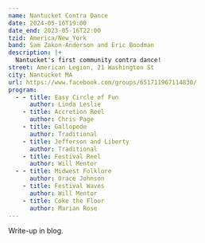 ```yaml
---
name: Nantucket Contra Dance
date: 2024-05-16T19:00
date_end: 2023-05-16T22:00
tzid: America/New_York
band: Sam Zakon-Anderson and Eric Boodman
description: |+
  Nantucket's first community contra dance!
street: American Legion, 21 Washington St
city: Nantucket MA
url: https://www.facebook.com/groups/651711967114830/
program:
  - - title: Easy Circle of Fun
      author: Linda Leslie
    - title: Accretion Reel
      author: Chris Page
    - title: Gallopede
      author: Traditional
    - title: Jefferson and Liberty
      author: Traditional
    - title: Festival Reel
      author: Will Mentor
  - - title: Midwest Folklore
      author: Orace Johnson
    - title: Festival Waves
      author: Will Mentor
    - title: Coke the Floor
      author: Marian Rose
---
```


Write-up in blog.
